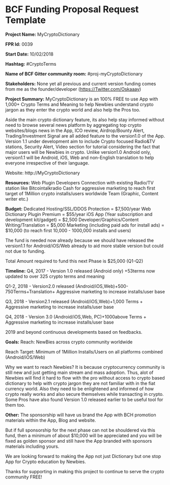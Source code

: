 
# BCF Funding Proposal Request Template

**Project Name:**
MyCryptoDictionary

**FPR Id:**
0039

**Start Date:**
10/02/2018

**Hashtag:**
#CryptoTerms 

**Name of BCF Gitter community room:**
#proj-myCryptoDictionary

**Stakeholders:**
None yet all previous and current version funding comes from me as the founder/developer (https://Twitter.com/Oskaaay)

**Project Summary:**
MyCryptoDictionary is an 100% FREE to use App with 1,000+ Crypto Terms and Meaning to help Newbies understand crypto jargon as they enter the crypto world and also help the Pros too.

Aside the main crypto dictionary feature, its also help stay informed without need to browse several news platform by aggregating top crypto websites/blogs news in the App, ICO review, Airdrop/Bounty Alert, Trading/Investment Signal are all added feature to the version1.0 of the App. Version 1.1 under development aim to include Crypto focused Radio&amp;TV stations, Security Alert, Video section for tutorial considering the fact that major users will be Newbies in crypto. Unlike version1.0 Android only, version1.1 will be Android, iOS, Web and non-English translation to help everyone irrespective of their language.

Website: http://MyCryptoDictionary

**Resources:**
Web Plugin Developers
Connection with existing Radio/TV station like Bitcointalkradio
Cash for aggressive marketing to reach first target of 1Million crypto installs/users worldwide
Team (Graphic, Content writer etc.)

**Budget:**
Dedicated Hosting/SSL/DDOS Protection = $7,500/year
Web Dictionary Plugin Premium = $55/year
iOS App (Year subscription and development kit/gadget) = $2,500
Developer/Graphics/Content Writing/Translation = $5,000
Marketing (including paid ads for install ads) = $10,000 (to reach first 10,000 - 1000,000 installs and users)

The fund is needed now already because we should have released the version1.1 for Android/iOS/Web already to aid more stable version but could not due to funding.

Total Amount required to fund this next Phase is $25,000 (Q1-Q2)


**Timeline:**
Q4, 2017 - Version 1.0 released (Android only) +53terms now updated to over 325 crypto terms and meaning

Q1-2, 2018 - Version2.0 released (Android/iOS,Web)+500-750Terms+Translation+ Aggressive marketing to increase installs/user base

Q3, 2018 - Version2.1 released (Android/iOS,Web)+1,000 Terms + Aggressive marketing to increase installs/user base

Q4, 2018 - Version 3.0 (Android/iOS,Web, PC)+1000above Terms +  Aggressive marketing to increase installs/user base

2019 and beyond continuous developments based on feedbacks.

**Goals:**
Reach: NewBies across crypto community worldwide

Reach Target: Minimum of 1Million Installs/Users on all platforms combined (Android/iOS/Web)

Why we want to reach Newbies?
It is because cryptocurrency community is still new and just getting main stream and mass adoption. Thus, alot of Newbies will find it hard to flow with the pro without access to crypto based dictionary to help with crypto jargon they are not familiar with in the fiat currency world. Also they need to be enlightened and informed of how crypto really works and also secure themselves while transacting in crypto. Some Pros have also found Version 1.0 released earlier to be useful tool for them too.

**Other:**
The sponsorship will have us brand the App with BCH promotion materials within the App, Blog and website.

But if full sponsorship for the next phase can not be shouldered via this fund, then a minimum of about $10,000 will be appreciated and you will be fixed as golden sponsor and still have the App branded with sponsors materials including yours.

We are looking forward to making the App not just Dictionary but one stop App for Crypto education by Newbies.

Thanks for supporting in making this project to continue to serve the crypto community FREE!

  
